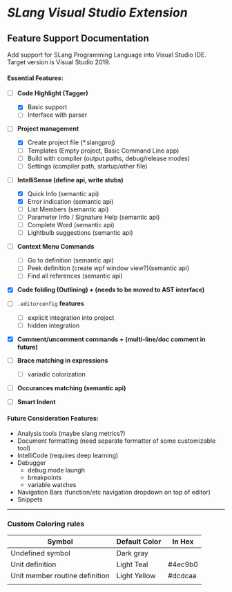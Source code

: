 ﻿#  ***SLang** Visual Studio Extension*
## Feature Support Documentation

Add support for SLang Programming Language into Visual Studio IDE.
Target version is Visual Studio 2019.

#### Essential Features:
- [ ] **Code Highlight (Tagger)**
    - [x] Basic support
    - [ ] Interface with parser
- [ ] **Project management**
    - [x] Create project file (\*.slangproj)
    - [ ] Templates (Empty project, Basic Command Line app)
    - [ ] Build with compiler (output paths, debug/release modes)
    - [ ] Settings (compiler path, startup/other file)
- [ ] **IntelliSense (define api, write stubs)**
    - [x] Quick Info (semantic api)
    - [x] Error indication (semantic api)
    - [ ] List Members (semantic api)
    - [ ] Parameter Info / Signature Help (semantic api)
    - [ ] Complete Word (semantic api)
    - [ ] Lightbulb suggestions (semantic api)
- [ ] **Context Menu Commands**
    - [ ] Go to definition (semantic api)
    - [ ] Peek definition (create wpf window view?)(semantic api)
    - [ ] Find all references (semantic api)
- [x] **Code folding (Outlining) + (needs to be moved to AST interface)**
- [ ] `.editorconfig` **features**
    - [ ] explicit integration into project
    - [ ] hidden integration
- [x] **Comment/uncomment commands + (multi-line/doc comment in future)**
- [ ] **Brace matching in expressions**
    - [ ] variadic colorization
- [ ] **Occurances matching (semantic api)**
- [ ] **Smart Indent**


#### Future Consideration Features:
- Analysis tools (maybe slang metrics?)
- Document formatting (need separate formatter of some customizable tool)
- IntelliCode (requires deep learning)
- Debugger
    - debug mode laungh
    - breakpoints
    - variable watches
- Navigation Bars (function/etc navigation dropdown on top of editor)
- Snippets
---

### Custom Coloring rules
|Symbol|Default Color|In Hex|
|-|-|-|
|Undefined symbol|Dark gray||
|Unit definition|Light Teal|#4ec9b0|
|Unit member routine definition|Light Yellow|#dcdcaa|
|||

